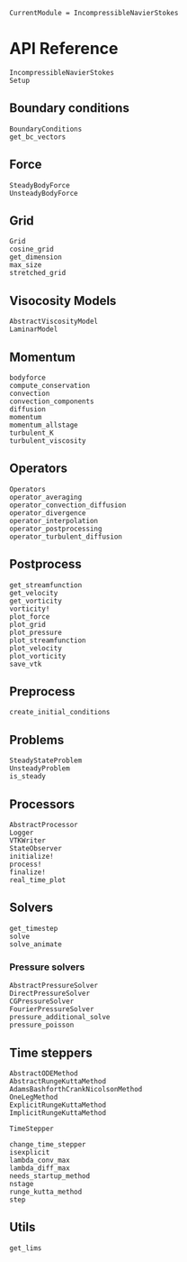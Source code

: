 ```@meta
CurrentModule = IncompressibleNavierStokes
```

# API Reference

```@docs
IncompressibleNavierStokes
Setup
```

## Boundary conditions

```@docs
BoundaryConditions
get_bc_vectors
```

## Force

```@docs
SteadyBodyForce
UnsteadyBodyForce
```

## Grid

```@docs
Grid
cosine_grid
get_dimension
max_size
stretched_grid
```

## Visocosity Models

```@docs
AbstractViscosityModel
LaminarModel
```

## Momentum

```@docs
bodyforce
compute_conservation
convection
convection_components
diffusion
momentum
momentum_allstage
turbulent_K
turbulent_viscosity
```

## Operators

```@docs
Operators
operator_averaging
operator_convection_diffusion
operator_divergence
operator_interpolation
operator_postprocessing
operator_turbulent_diffusion
```

## Postprocess

```@docs
get_streamfunction
get_velocity
get_vorticity
vorticity!
plot_force
plot_grid
plot_pressure
plot_streamfunction
plot_velocity
plot_vorticity
save_vtk
```

## Preprocess

```@docs
create_initial_conditions
```

## Problems

```@docs
SteadyStateProblem
UnsteadyProblem
is_steady
```

## Processors

```@docs
AbstractProcessor
Logger
VTKWriter
StateObserver
initialize!
process!
finalize!
real_time_plot
```

## Solvers

```@docs
get_timestep
solve
solve_animate
```

### Pressure solvers

```@docs
AbstractPressureSolver
DirectPressureSolver
CGPressureSolver
FourierPressureSolver
pressure_additional_solve
pressure_poisson
```

## Time steppers

```@docs
AbstractODEMethod
AbstractRungeKuttaMethod
AdamsBashforthCrankNicolsonMethod
OneLegMethod
ExplicitRungeKuttaMethod
ImplicitRungeKuttaMethod

TimeStepper

change_time_stepper
isexplicit
lambda_conv_max
lambda_diff_max
needs_startup_method
nstage
runge_kutta_method
step
```

## Utils

```@docs
get_lims
```
